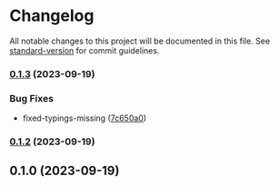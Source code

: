 # Changelog

All notable changes to this project will be documented in this file. See [standard-version](https://github.com/conventional-changelog/standard-version) for commit guidelines.

### [0.1.3](https://github.com/leomarkcastro/react-simple-modal/compare/v0.1.2...v0.1.3) (2023-09-19)

### Bug Fixes

- fixed-typings-missing ([7c650a0](https://github.com/leomarkcastro/react-simple-modal/commit/7c650a0891469bb219021173e1ceca41994b3151))

### [0.1.2](https://github.com/leomarkcastro/react-simple-modal/compare/v0.1.1...v0.1.2) (2023-09-19)

## 0.1.0 (2023-09-19)
